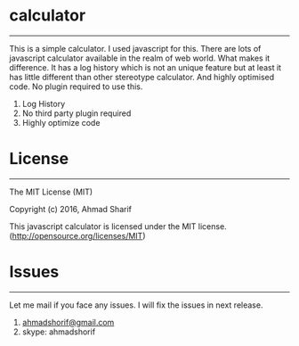 # calculator
---

This is a simple calculator. I used javascript for this. There are lots of javascript calculator available in the realm of web world. What makes it difference. It has a log history which is not an unique feature but at least it has little different than other stereotype calculator. And highly optimised code. No plugin required to use this.

1. Log History 
2. No third party plugin required
3. Highly optimize code	


# License 
---


The MIT License (MIT)

Copyright (c) 2016, Ahmad Sharif

This javascript calculator is licensed under the MIT license. (http://opensource.org/licenses/MIT)


# Issues
---
Let me mail if you face any issues. I will fix the issues in next release.

1. ahmadshorif@gmail.com
2. skype: ahmadshorif